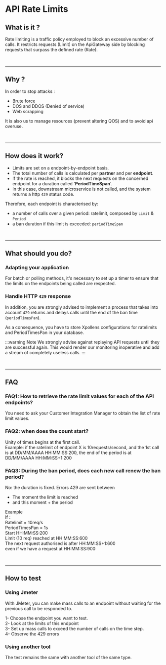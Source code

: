 # API Rate Limits
## What is it ?

Rate limiting is a traffic policy employed to block an excessive number of calls. It restricts requests (Limit) on the ApiGateway side by blocking requests that surpass the defined rate (Rate).

<br/>

* * *

## Why ?

In order to stop attacks :

- Brute force
- DOS and DDOS (Denied of service)
- Web scrapping

It is also us to manage resources (prevent altering QOS) and to avoid api overuse.

 <br/>

* * *

## How does it work?

- Limits are set on a endpoint-by-endpoint basis.
- The total number of calls is calculated per **partner** and per **endpoint**.
- If the rate is reached, it blocks the next requests on the concerned endpoint for a duration called '**PeriodTimeSpan**'.
- In this case, downstream microservice is not called, and the system returns a http `429` status code.

Therefore, each endpoint is characterised by:

- a number of calls over a given period: ratelimit, composed by `Limit` & `Period`
- a ban duration if this limit is exceeded: `periodTimeSpan`

  
<br/>

* * *

## What should you do?

### Adapting your application

For batch or polling methods, it's necessary to set up a timer to ensure that the limits on the endpoints being called are respected.

### Handle HTTP `429` response

In addition, you are strongly advised to implement a process that takes into account `429` returns and delays calls until the end of the ban time (`periodTimesPan`).

As a consequence, you have to store Xpollens configurations for ratelimits and PeriodTimesPan in your database.

:::warning  Note
We strongly advise against replaying API requests until they are successful again. This would render our monitoring inoperative and add a stream of completely useless calls.
:::

<br/>

* * *

## FAQ

### FAQ1: How to retrieve the rate limit values for each of the API endpoints?

You need to ask your Customer Integration Manager to obtain the list of rate limit values.

### FAQ2: when does the count start?

Unity of times begins at the first call.  
Example: if the ratelimit of endpoint X is 10requests/second, and the 1st call is at DD/MM/AAAA HH:MM:SS:200, the end of the period is at DD/MM/AAAA HH:MM:SS+1:200

### FAQ3: During the ban period, does each new call renew the ban period?

No: the duration is fixed. Errors 429 are sent between

- The moment the limit is reached
- and this moment + the period

Example  
If :  
Ratelimit = 10req/s  
PeriodTimesPan = 1s  
Start HH:MM:SS:200  
Limit (10 req) reached at HH:MM:SS:600  
The next request authorised is after HH:MM:SS+1:600  
even if we have a request at HH:MM:SS:900

  
<br/>

* * *

## How to test

### Using Jmeter
With JMeter, you can make mass calls to an endpoint without waiting for the previous call to be responded to.

1- Choose the endpoint you want to test.  
2- Look at the limits of this endpoint  
3- Set up mass calls to exceed the number of calls on the time step.  
4- Observe the 429 errors

### Using another tool
The test remains the same with another tool of the same type.